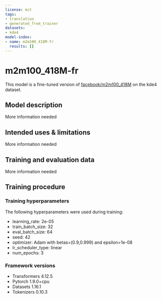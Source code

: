 ```yaml
---
license: mit
tags:
- translation
- generated_from_trainer
datasets:
- kde4
model-index:
- name: m2m100_418M-fr
  results: []
---
```


<!-- This model card has been generated automatically according to the information the Trainer had access to. You
should probably proofread and complete it, then remove this comment. -->

# m2m100_418M-fr

This model is a fine-tuned version of [facebook/m2m100_418M](https://huggingface.co/facebook/m2m100_418M) on the kde4 dataset.

## Model description

More information needed

## Intended uses & limitations

More information needed

## Training and evaluation data

More information needed

## Training procedure

### Training hyperparameters

The following hyperparameters were used during training:
- learning_rate: 2e-05
- train_batch_size: 32
- eval_batch_size: 64
- seed: 42
- optimizer: Adam with betas=(0.9,0.999) and epsilon=1e-08
- lr_scheduler_type: linear
- num_epochs: 3

### Framework versions

- Transformers 4.12.5
- Pytorch 1.9.0+cpu
- Datasets 1.16.1
- Tokenizers 0.10.3
